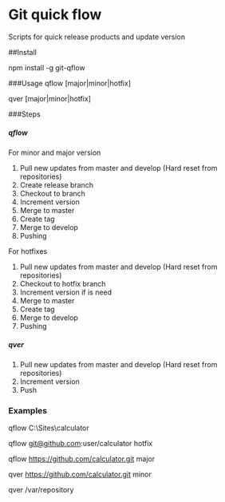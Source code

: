 # Git quick flow
Scripts for quick release products and update version

##Install

npm install -g git-qflow

###Usage
qflow <repository> [major|minor|hotfix] 

qver <repository> [major|minor|hotfix] 

###Steps
##### qflow
For minor and major version

1. Pull new updates from master and develop (Hard reset from repositories)
2. Create release branch
3. Checkout to branch
4. Increment version
5. Merge to master
4. Create tag
5. Merge to develop
6. Pushing

For hotfixes

1. Pull new updates from master and develop (Hard reset from repositories)
2. Checkout to hotfix branch 
3. Increment version if is need
4. Merge to master
5. Create tag
6. Merge to develop
7. Pushing

##### qver
1. Pull new updates from master and develop (Hard reset from repositories)
2. Increment version
3. Push

### Examples
qflow C:\Sites\calculator

qflow git@github.com:user/calculator  hotfix

qflow https://github.com/calculator.git  major

qver https://github.com/calculator.git  minor

qver /var/repository